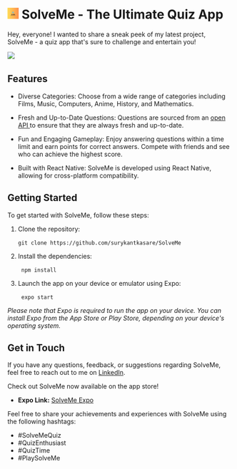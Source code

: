 # <img src="assets/icon.png" alt="SolveMe Logo" width="25"> SolveMe - The Ultimate Quiz App

Hey, everyone! I wanted to share a sneak peek of my latest project, SolveMe - a quiz app that's sure to challenge and entertain you!

<img src="https://media.licdn.com/dms/image/C5605AQEQbSxUqapmXg/videocover-low/0/1681012497779?e=1687975200&v=beta&t=Ge5NOosrog4cZXWL19BxQZCxGaxASH8U4PNE9h0PKrQ"/>

## Features

- Diverse Categories: Choose from a wide range of categories including Films, Music, Computers, Anime, History, and Mathematics.

- Fresh and Up-to-Date Questions: Questions are sourced from an [ open API ](https://opentdb.com/) to ensure that they are always fresh and up-to-date.

- Fun and Engaging Gameplay: Enjoy answering questions within a time limit and earn points for correct answers. Compete with friends and see who can achieve the highest score.

- Built with React Native: SolveMe is developed using React Native, allowing for cross-platform compatibility.

## Getting Started

To get started with SolveMe, follow these steps:

1. Clone the repository:
   ```shell
   git clone https://github.com/surykantkasare/SolveMe
   ```
2. Install the dependencies:
   ```shell
    npm install
   ```
3. Launch the app on your device or emulator using Expo:
   ```shell
    expo start
   ```
  _Please note that Expo is required to run the app on your device. You can install Expo from the App Store or Play Store, depending on your device's operating system._
## Get in Touch

If you have any questions, feedback, or suggestions regarding SolveMe, feel free to reach out to me on [LinkedIn](https://www.linkedin.com/in/surykant-kasare/).

Check out SolveMe now available on the app store!

- **Expo Link:** [SolveMe Expo](https://expo.dev/@surykant_k/SolveMe)

Feel free to share your achievements and experiences with SolveMe using the following hashtags:

- #SolveMeQuiz
- #QuizEnthusiast
- #QuizTime
- #PlaySolveMe
